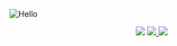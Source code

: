 ![Hello](https://capsule-render.vercel.app/api?type=waving&height=300&color=1f2b3b&text=hello.&textBg=false&fontSize=65&fontColor=e6e6e6&desc=/profile/untitled-1111&descSize=10&descAlignY=61&descAlign=55)

<p align="center">
  <img src="https://github-readme-stats.vercel.app/api/top-langs/?username=untitled-1111&theme=github_dark&border_radius=30&border_color=484f58&layout=pie&hide=cmake,batchfile,shell,perl">
  
  <a aria-label="BlastHack" href="https://www.blast.hk/members/442386/">
    <img src="https://img.shields.io/badge/BLASTHACK-%2326A5E4.svg?style=for-the-badge&labelColor=2d65ad&color=1f2b3b&logo=hackthebox&logoColor=white">
    <img src="https://komarev.com/ghpvc/?username=untitled-1111&style=for-the-badge&abbreviated=true">
  </a>
</p>
